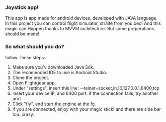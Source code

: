 ### Joystick app!
This app is app made for android devices, developed with JAVA language.
In this project you can control flight simulator, straite from you bed!
And this magic can Happen thanks to MVVM architecture.
But some preperations should be made!

### So what should you do?
follow These steps:

1. Make sure you'v downloaded Java Sdk.
2. The recomended IDE to use is Android Studio.
3. Clone the project.
4. Open Flightgear app.
5. Under "settings", insert this line:
  --telnet=socket,in,10,127.0.0.1,6400,tcp
6. insert your device IP, and 6400 port.
  if the connection fails, try another port.
7. Click "fly", and start the engine at the fg.
8. if you are connected, enjoy with your magic stick! and there are side bar too. crazy.

